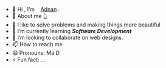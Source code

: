 - 👋 Hi , I’m&nbsp;  &nbsp;  [Adnan](https://adnan11.netlify.app/) .
- 🤫 About me 👆 
- 👀 I like to solve problems and making things more beautiful 
- 🌱 I’m currently learning ***Software Development***
- 💞️ I’m looking to collaborate on web designs.
- 📫 How to reach me 
- 😄 Pronouns: Ma D
- ⚡ Fun fact: ...

<!---
Ma-D0113/Ma-D0113 is a ✨ special ✨ repository because its `README.md` (this file) appears on your GitHub profile.
You can click the Preview link to take a look at your changes.
--->
